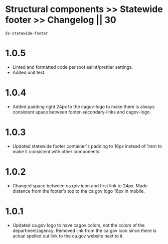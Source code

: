 # Structural components >> Statewide footer >> Changelog || 30

`ds-statewide-footer`

# 1.0.5
* Linted and formatted code per root eslint/prettier settings.
* Added unit test.

# 1.0.4
* Added padding right 24px to the cagov-logo to make there is always consistent space between footer-secondary-links and cagov-logo.

# 1.0.3
* Updated statewide footer container's padding to 16px instead of 1rem to make it consistent with other components.

# 1.0.2
* Changed space between ca.gov icon and first link to 24px. Made distance from the footer's top to the ca.gov logo 16px in mobile.

# 1.0.1
* Updated ca.gov logo to have cagov colors, not the colors of the department/agency. Removed link from the ca.gov icon since there is actual spelled out link to the ca.gov website next to it.